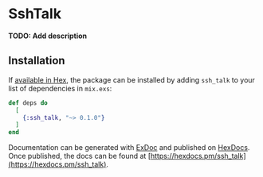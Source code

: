 # SshTalk

**TODO: Add description**

## Installation

If [available in Hex](https://hex.pm/docs/publish), the package can be installed
by adding `ssh_talk` to your list of dependencies in `mix.exs`:

```elixir
def deps do
  [
    {:ssh_talk, "~> 0.1.0"}
  ]
end
```

Documentation can be generated with [ExDoc](https://github.com/elixir-lang/ex_doc)
and published on [HexDocs](https://hexdocs.pm). Once published, the docs can
be found at [https://hexdocs.pm/ssh_talk](https://hexdocs.pm/ssh_talk).

